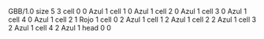 <gs-board without-header> GBB/1.0
size 5 3
cell 0 0 Azul 1
cell 1 0 Azul 1 
cell 2 0 Azul 1 
cell 3 0 Azul 1 
cell 4 0 Azul 1 
cell 2 1 Rojo 1
cell 0 2 Azul 1 
cell 1 2 Azul 1
cell 2 2 Azul 1 
cell 3 2 Azul 1
cell 4 2 Azul 1 
head 0 0
 </gs-board>